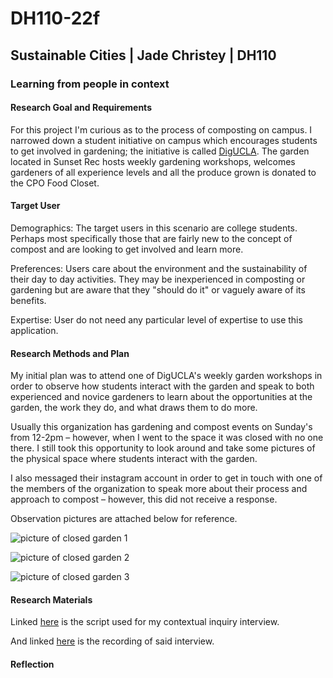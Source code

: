 # DH110-22f

## Sustainable Cities | Jade Christey | DH110

### Learning from people in context

#### Research Goal and Requirements 

For this project I'm curious as to the process of composting on campus. 
I narrowed down a student initiative on campus which encourages students to get involved in gardening; the initiative is called [DigUCLA](http://digucla.weebly.com/).
The garden located in Sunset Rec hosts weekly gardening workshops, welcomes gardeners of all experience levels and all the produce grown is donated to the CPO Food Closet.

#### Target User

Demographics: The target users in this scenario are college students. Perhaps most specifically those that are fairly new to the concept of compost and are looking to get involved and learn more. 

Preferences: Users care about the environment and the sustainability of their day to day activities. They may be inexperienced in composting or gardening but are aware that they "should do it" or vaguely aware of its benefits. 

Expertise: User do not need any particular level of expertise to use this application.

#### Research Methods and Plan

My initial plan was to attend one of DigUCLA's weekly garden workshops in order to observe how students interact with the garden and speak to both experienced and novice gardeners to learn about the opportunities at the garden, the work they do, and what draws them to do more.

Usually this organization has gardening and compost events on Sunday's from 12-2pm – however, when I went to the space it was closed with no one there. I still took this opportunity to look around and take some pictures of the physical space where students interact with the garden. 

I also messaged their instagram account in order to get in touch with one of the members of the organization to speak more about their process and approach to compost – however, this did not receive a response. 

Observation pictures are attached below for reference. 

![picture of closed garden 1](../THISONE1.HEIC)

![picture of closed garden 2](../THISONE2.HEIC)

![picture of closed garden 3](../THISONE3.HEIC)

#### Research Materials

Linked [here](https://docs.google.com/document/d/1ny5gOdyWA5-hOb_4wRPG_QkUHHij_X00wCsUx_9TqQE/edit?usp=sharing) is the script used for my contextual inquiry interview.

And linked [here](https://drive.google.com/drive/folders/17AsJy5AZP5eTY3FpiSu9H5Kw8T9E1jC9?usp=sharing) is the recording of said interview. 

#### Reflection

